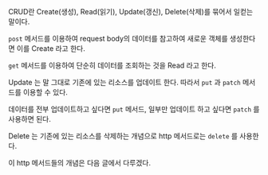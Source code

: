 CRUD란 Create(생성), Read(읽기), Update(갱신), Delete(삭제)를 묶어서 일컫는 말이다.

`post` 메서드를 이용하여 request body의 데이터를 참고하여 새로운 객체를 생성한다면 이를 Create 라고 한다.

`get` 메서드를 이용하여 단순히 데이터를 조회하는 것을 Read 라고 한다.

Update 는 말 그대로 기존에 있는 리소스를 업데이트 한다. 따라서 `put` 과 `patch` 메서드를 이용할 수 있다.

데이터를 전부 업데이트하고 싶다면 `put` 메서드, 일부만 업데이트 하고 싶다면 `patch` 를 사용하면 된다.

Delete 는 기존에 있는 리소스를 삭제하는 개념으로 http 메서드로는 `delete` 를 사용한다.

이 http 메서드들의 개념은 다음 글에서 다루겠다.
